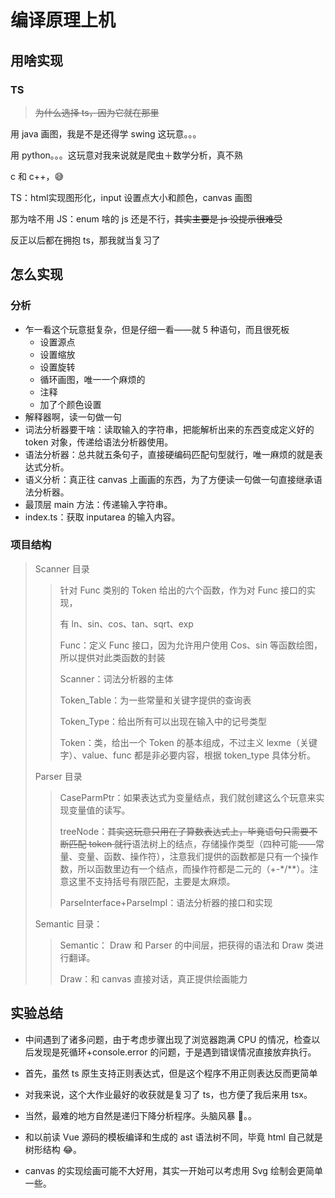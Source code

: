 # 编译原理上机

## 用啥实现

### TS

> ~~为什么选择 ts，因为它就在那里~~

用 java 画图，我是不是还得学 swing 这玩意。。。

用 python。。。这玩意对我来说就是爬虫＋数学分析，真不熟

c 和 c++，😅

TS：html实现图形化，input 设置点大小和颜色，canvas 画图

那为啥不用 JS：enum 啥的 js 还是不行，~~其实主要是 js 没提示很难受~~

反正以后都在拥抱 ts，那我就当复习了

## 怎么实现

### 分析

- 乍一看这个玩意挺复杂，但是仔细一看——就 5 种语句，而且很死板
  - 设置源点
  - 设置缩放
  - 设置旋转
  - 循环画图，唯一一个麻烦的
  - 注释
  - 加了个颜色设置
- 解释器啊，读一句做一句
- 词法分析器要干啥：读取输入的字符串，把能解析出来的东西变成定义好的 token 对象，传递给语法分析器使用。
- 语法分析器：总共就五条句子，直接硬编码匹配句型就行，唯一麻烦的就是表达式分析。
- 语义分析：真正往 canvas 上画画的东西，为了方便读一句做一句直接继承语法分析器。
- 最顶层 main 方法：传递输入字符串。
- index.ts：获取 inputarea 的输入内容。

### 项目结构

> Scanner 目录
>
> > 针对 Func 类别的 Token 给出的六个函数，作为对 Func 接口的实现，
> >
> > 有 ln、sin、cos、tan、sqrt、exp
> >
> > Func：定义 Func 接口，因为允许用户使用 Cos、sin 等函数绘图，所以提供对此类函数的封装
>>
> > Scanner：词法分析器的主体
>>
> > Token_Table：为一些常量和关键字提供的查询表
> >
> > Token_Type：给出所有可以出现在输入中的记号类型
> >
> > Token：类，给出一个 Token 的基本组成，不过主义 lexme（关键字）、value、func 都是非必要内容，根据 token_type 具体分析。
> 
> Parser 目录
> 
> > CaseParmPtr：如果表达式为变量结点，我们就创建这么个玩意来实现变量值的读写。
>>
> > treeNode：~~其实这玩意只用在了算数表达式上，毕竟语句只需要不断匹配 token 就行~~语法树上的结点，存储操作类型（四种可能——常量、变量、函数、操作符），注意我们提供的函数都是只有一个操作数，所以函数里边有一个结点，而操作符都是二元的（+-\*/\*\*）。注意这里不支持括号有限匹配，主要是太麻烦。
>>
> > ParseInterface+ParseImpl：语法分析器的接口和实现
> 
> Semantic 目录：
>
> > Semantic： Draw 和 Parser 的中间层，把获得的语法和 Draw 类进行翻译。
>>
> > Draw：和 canvas 直接对话，真正提供绘画能力

## 实验总结

- 中间遇到了诸多问题，由于考虑步骤出现了浏览器跑满 CPU 的情况，检查以后发现是死循环+console.error 的问题，于是遇到错误情况直接放弃执行。

- 首先，虽然 ts 原生支持正则表达式，但是这个程序不用正则表达反而更简单
- 对我来说，这个大作业最好的收获就是复习了 ts，也方便了我后来用 tsx。
- 当然，最难的地方自然是递归下降分析程序。头脑风暴 🤔。。
- 和以前读 Vue 源码的模板编译和生成的 ast 语法树不同，毕竟 html 自己就是树形结构 😂。
- canvas 的实现绘画可能不大好用，其实一开始可以考虑用 Svg 绘制会更简单一些。
